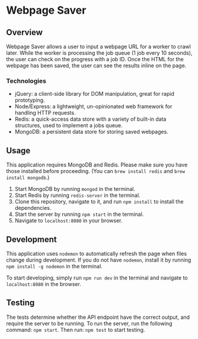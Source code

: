 # Webpage Saver

## Overview
Webpage Saver allows a user to input a webpage URL for a worker to crawl later. While the worker is processing the job queue (1 job every 10 seconds), the user can check on the progress with a job ID. Once the HTML for the webpage has been saved, the user can see the results inline on the page.

### Technologies
- jQuery: a client-side library for DOM manipulation, great for rapid prototyping.
- Node/Express: a lightweight, un-opinionated web framework for handling HTTP requests.
- Redis: a quick-access data store with a variety of built-in data structures, used to implement a jobs queue.
- MongoDB: a persistent data store for storing saved webpages.

## Usage
This application requires MongoDB and Redis. Please make sure you have those installed before proceeding. (You can `brew install redis` and `brew install mongodb`.)
1. Start MongoDB by running `mongod` in the terminal.
2. Start Redis by running `redis-server` in the terminal.
3. Clone this repository, navigate to it, and run `npm install` to install the dependencies.
4. Start the server by running `npm start` in the terminal.
5. Navigate to `localhost:8080` in your browser.

## Development
This application uses `nodemon` to automatically refresh the page when files change during development. If you do not have `nodemon`, install it by running `npm install -g nodemon` in the terminal.

To start developing, simply run `npm run dev` in the terminal and navigate to `localhost:8080` in the browser.

## Testing
The tests determine whether the API endpoint have the correct output, and require the server to be running. To run the server, run the following command: `npm start`. Then run: `npm test` to start testing.
